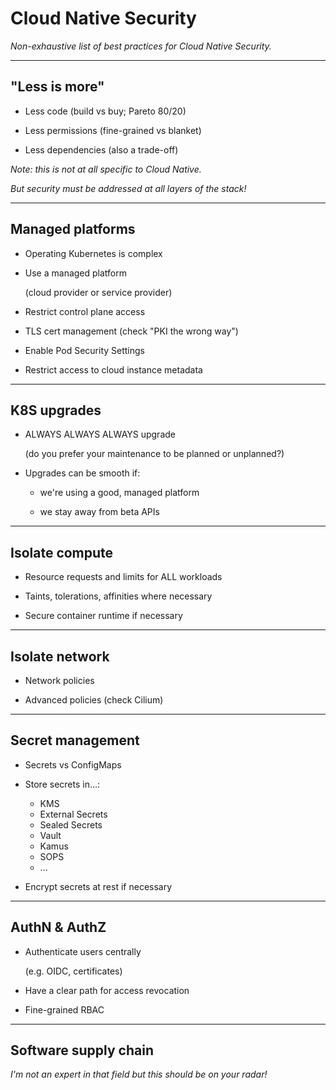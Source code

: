# Cloud Native Security

*Non-exhaustive list of best practices for Cloud Native Security.*

---

## "Less is more"

- Less code (build vs buy; Pareto 80/20)

- Less permissions (fine-grained vs blanket)

- Less dependencies (also a trade-off)

*Note: this is not at all specific to Cloud Native.*

*But security must be addressed at all layers of the stack!*

---

## Managed platforms

- Operating Kubernetes is complex

- Use a managed platform

  (cloud provider or service provider)

- Restrict control plane access

- TLS cert management (check "PKI the wrong way")

- Enable Pod Security Settings

- Restrict access to cloud instance metadata

---

## K8S upgrades

- ALWAYS ALWAYS ALWAYS upgrade

  (do you prefer your maintenance to be planned or unplanned?)

- Upgrades can be smooth if:

  - we're using a good, managed platform

  - we stay away from beta APIs

---

## Isolate compute

- Resource requests and limits for ALL workloads

- Taints, tolerations, affinities where necessary

- Secure container runtime if necessary

---

## Isolate network

- Network policies

- Advanced policies (check Cilium)

---

## Secret management

- Secrets vs ConfigMaps

- Store secrets in...:

  - KMS
  - External Secrets
  - Sealed Secrets
  - Vault
  - Kamus
  - SOPS
  - ...

- Encrypt secrets at rest if necessary

---

## AuthN & AuthZ

- Authenticate users centrally

  (e.g. OIDC, certificates)

- Have a clear path for access revocation

- Fine-grained RBAC

---

## Software supply chain

*I'm not an expert in that field but this should be on your radar!*
